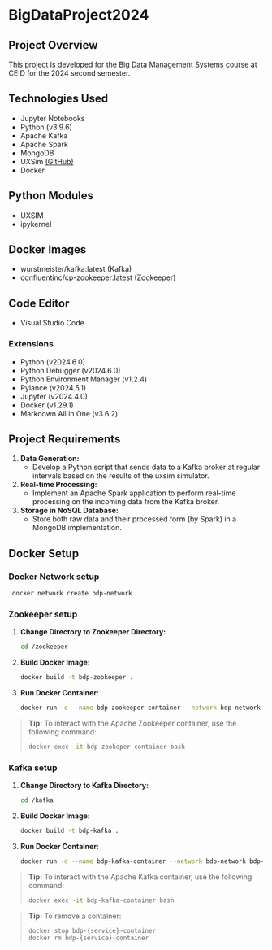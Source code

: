 # BigDataProject2024

## Project Overview

This project is developed for the Big Data Management Systems course at CEID for the 2024 second semester.

## Technologies Used

- Jupyter Notebooks
- Python (v3.9.6)
- Apache Kafka
- Apache Spark
- MongoDB
- UXSim [(GitHub)](https://github.com/toruseo/UXsim)
- Docker

## Python Modules

- UXSIM
- ipykernel

## Docker Images

- wurstmeister/kafka:latest (Kafka)
- confluentinc/cp-zookeeper:latest (Zookeeper)


## Code Editor

- Visual Studio Code

### Extensions

- Python (v2024.6.0)
- Python Debugger (v2024.6.0)
- Python Environment Manager (v1.2.4)
- Pylance (v2024.5.1)
- Jupyter (v2024.4.0)
- Docker (v1.29.1)
- Markdown All in One (v3.6.2)

## Project Requirements

1. **Data Generation:**
   - Develop a Python script that sends data to a Kafka broker at regular intervals based on the results of the uxsim simulator.
2. **Real-time Processing:**
   - Implement an Apache Spark application to perform real-time processing on the incoming data from the Kafka broker.
3. **Storage in NoSQL Database:**
   - Store both raw data and their processed form (by Spark) in a MongoDB implementation.

## Docker Setup

### Docker Network setup

```bash
 docker network create bdp-network
```

### Zookeeper setup

1. **Change Directory to Zookeeper Directory:**

   ```bash
   cd /zookeeper
   ```

2. **Build Docker Image:**

   ```bash
   docker build -t bdp-zookeeper .
   ```

3. **Run Docker Container:**
   ```bash
   docker run -d --name bdp-zookeeper-container --network bdp-network bdp-zookeeper
   ```

> **Tip:** To interact with the Apache Zookeeper container, use the following command:
>
> ```bash
> docker exec -it bdp-zookeper-container bash
> ```

### Kafka setup

1. **Change Directory to Kafka Directory:**

   ```bash
   cd /kafka
   ```

2. **Build Docker Image:**

   ```bash
   docker build -t bdp-kafka .
   ```

3. **Run Docker Container:**

   ```bash
   docker run -d --name bdp-kafka-container --network bdp-network bdp-kafka
   ```

> **Tip:** To interact with the Apache Kafka container, use the following command:
>
> ```bash
> docker exec -it bdp-kafka-container bash
> ```

> **Tip:** To remove a container:
>
> ```bash
> docker stop bdp-{service}-container
> docker rm bdp-{service}-container
> ```
